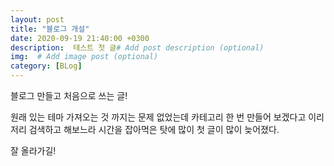 ```yaml
---
layout: post
title: "블로그 개설"
date: 2020-09-19 21:40:00 +0300
description:  테스트 첫 글# Add post description (optional)
img:  # Add image post (optional)
category: [BLog]
---
```

블로그 만들고 처음으로 쓰는 글!

원래 있는 테마 가져오는 것 까지는 문제 없었는데 카테고리 한 번 만들어 보겠다고 이리저리 검색하고 해보느라 시간을 잡아먹은 탓에 많이 첫 글이 많이 늦어졌다.

잘 올라가길!
